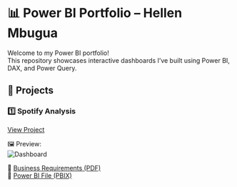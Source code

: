 # 📊 Power BI Portfolio – Hellen Mbugua

Welcome to my Power BI portfolio!  
This repository showcases interactive dashboards I’ve built using Power BI, DAX, and Power Query.  



## 🚀 Projects

### 1️⃣ Spotify Analysis  
[View Project](./Spotify%20Dataset)  

🖼️ Preview:  
![Dashboard](./Spotify%20Dataset/Screenshots/dashboard.png)  

📂 [Business Requirements (PDF)](./Spotify%20Dataset/Spotify%20Dataset.pdf)  
📂 [Power BI File (PBIX)](./Spotify%20Dataset/Spotify%20Dataset.pbix)  


